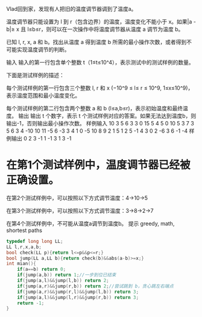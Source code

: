 Vlad回到家，发现有人把旧的温度调节器调到了温度a。

温度调节器只能设置为 l 到 r（包含边界）的温度，温度变化不能小于 x。如果|a - b|≥ x 且 l≤b≤r，则可以在一次操作中将温度调节器从温度 a 调节为温度 b。

已知 l, r, x, a 和 b。找出从温度 a 得到温度 b 所需的最小操作次数，或者得到不可能实现温度调节的判断。

输入
输入的第一行包含单个整数 t（1≤t≤10^4），表示测试中的测试样例的数量。

下面是测试样例的描述：

每个测试样例的第一行包含三个整数 l, r 和 x (−10^9 ≤ l≤ r ≤ 10^9, 1≤x≤10^9)，表示温度范围和最小温度变化。

每个测试样例的第二行包含两个整数 a 和 b (l≤a,b≤r)，表示初始温度和最终温度。
输出
输出 t 个数字，表示 t 个测试样例对应的答案。如果无法达到温度b，则输出-1，否则输出最小操作次数。
样例输入
10
3 5 6
3 3
0 15 5
4 5
0 10 5
3 7
3 5 6
3 4
-10 10 11
-5 6
-3 3 4
1 0
-5 10 8
9 2
1 5 1
2 5
-1 4 3
0 2
-6 3 6
-1 -4
样例输出
0
2
3
-1
1
-1
3
1
3
-1

# 在第1个测试样例中，温度调节器已经被正确设置。

在第2个测试样例中，可以按照以下方式调节温度：4→10→5

在第3个测试样例中，可以按照以下方式调节温度：3→8→2→7

在第4个测试样例中，不可能从温度a调节到温度b。
提示
greedy, math, shortest paths
```cpp
typedef long long LL;
LL l,r,x,a,b;
bool check(LL p){return l<=p&&p<=r;}
bool jump(LL a,LL b){return check(b)&&abs(a-b)>=x;} 
int mian(){
	if(a==b) return 0;
	if(jump(a,b)) return 1;//一步到位已结束
	if(jump(a,l)&&jump(l,b)) return 2;
	if(jump(a,r)&&jump(r,b)) return 2;//尝试跳到 b，贪心跳左右端点 
	if(jump(a,r)&&jump(r,l)&&jump(l,b)) return 3;
	if(jump(a,l)&&jump(l,r)&&jump(r,b)) return 3;
	return -1;
}
```
